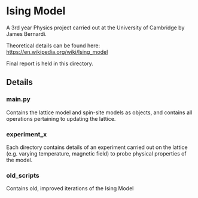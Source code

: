 # Ising Model

A 3rd year Physics project carried out at the University of Cambridge by James Bernardi.

Theoretical details can be found here: https://en.wikipedia.org/wiki/Ising_model

Final report is held in this directory. 

## Details
### main.py 
Contains the lattice model and spin-site models as objects, and contains all operations pertaining to updating the lattice.
	
### experiment_x
Each directory contains details of an experiment carried out on the lattice (e.g. varying temperature, magnetic field) to probe physical properties of the model.

### old_scripts
Contains old, improved iterations of the Ising Model 
